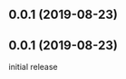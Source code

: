 <a name="0.0.1"></a>
## 0.0.1 (2019-08-23)



<a name="0.0.1"></a>

## 0.0.1 (2019-08-23)

initial release
